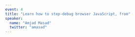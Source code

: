 ```yaml
---
event: 4
title: "Learn how to step-debug browser JavaScript, from"
speaker:
  name: "Amjad Masad"
  twitter: "amasad"
---
```

